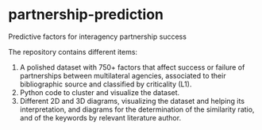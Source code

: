 # partnership-prediction
Predictive factors for interagency partnership success

The repository contains different items:
1) A polished dataset with 750+ factors that affect success or failure of partnerships between multilateral agencies, associated to their bibliographic source and classified by criticality (L1). 
2) Python code to cluster and visualize the dataset.
3) Different 2D and 3D diagrams, visualizing the dataset and helping its interpretation, and diagrams for the determination of the similarity ratio, and of the keywords by relevant literature author.
